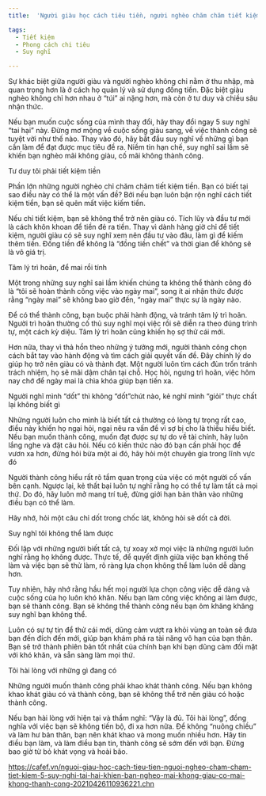 ```yaml
---
title:  'Người giàu học cách tiêu tiền, người nghèo chăm chăm tiết kiệm: 5 suy nghĩ “tai hại” khiến bạn nghèo mãi không giàu, cố mãi không thành công'

tags:
  - Tiết kiệm
  - Phong cách chi tiêu
  - Suy nghĩ

---
```


Sự khác biệt giữa người giàu và người nghèo không chỉ nằm ở thu nhập, mà quan trọng hơn là ở cách họ quản lý và sử dụng đồng tiền. Đặc biệt giàu nghèo không chỉ hơn nhau ở “túi” ai nặng hơn, mà còn ở tư duy và chiều sâu nhận thức.

<!-- h1 -->

<!--more-->

Nếu bạn muốn cuộc sống của mình thay đổi, hãy thay đổi ngay 5 suy nghĩ “tai hại” này. Đừng mơ mộng về cuộc sống giàu sang, về việc thành công sẽ tuyệt vời như thế nào. Thay vào đó, hãy bắt đầu suy nghĩ về những gì bạn cần làm để đạt được mục tiêu đề ra. Niềm tin hạn chế, suy nghĩ sai lầm sẽ khiến bạn nghèo mãi không giàu, cố mãi không thành công.

Tư duy tôi phải tiết kiệm tiền

Phần lớn những người nghèo chỉ chăm chăm tiết kiệm tiền. Bạn có biết tại sao điều này có thể là một vấn đề? Bởi nếu bạn luôn bận rộn nghĩ cách tiết kiệm tiền, bạn sẽ quên mất việc kiếm tiền.

Nếu chỉ tiết kiệm, bạn sẽ không thể trở nên giàu có. Tích lũy và đầu tư mới là cách khôn khoan để tiền đẻ ra tiền. Thay vì dành hàng giờ chỉ để tiết kiệm, người giàu có sẽ suy nghĩ xem nên đầu tư vào đâu, làm gì để kiếm thêm tiền. Đồng tiền để không là “đồng tiền chết” và thời gian để không sẽ là vô giá trị.

Tâm lý trì hoãn, để mai rồi tính

Một trong những suy nghĩ sai lầm khiến chúng ta không thể thành công đó là “tôi sẽ hoàn thành công việc vào ngày mai”, song ít ai nhận thức được rằng “ngày mai” sẽ không bao giờ đến, “ngày mai” thực sự là ngày nào.

Để có thể thành công, bạn buộc phải hành động, và tránh tâm lý trì hoãn. Người trì hoãn thường cố thủ suy nghĩ mọi việc rồi sẽ diễn ra theo đúng trình tự, một cách kỳ diệu. Tâm lý trì hoãn cũng khiến họ sợ thử cái mới.

Hơn nữa, thay vì thả hồn theo những ý tưởng mới, người thành công chọn cách bắt tay vào hành động và tìm cách giải quyết vấn đề. Đây chính lý do giúp họ trở nên giàu có và thành đạt. Một người luôn tìm cách đùn trốn tránh trách nhiệm, họ sẽ mãi dậm chân tại chỗ. Học hỏi, ngưng trì hoãn, việc hôm nay chớ để ngày mai là chìa khóa giúp bạn tiến xa.

Người nghĩ mình “dốt” thì không “dốt”chút nào, kẻ nghĩ mình “giỏi” thực chất lại không biết gì

Những người luôn cho mình là biết tất cả thường có lòng tự trọng rất cao, điều này khiến họ ngại hỏi, ngại nêu ra vấn đề vì sợ bị cho là thiếu hiểu biết. Nếu bạn muốn thành công, muốn đạt được sự tự do về tài chính, hãy luôn lắng nghe và đặt câu hỏi. Nếu có kiến thức nào đó bạn cần phải học để vươn xa hơn, đừng hỏi bừa một ai đó, hãy hỏi một chuyên gia trong lĩnh vực đó

Người thành công hiểu rất rõ tầm quan trọng của việc có một người cố vấn bên cạnh. Ngược lại, kẻ thất bại luôn tự nghĩ rằng họ có thể tự làm tất cả mọi thứ. Do đó, hãy luôn mở mang trí tuệ, đừng giới hạn bản thân vào những điều bạn có thể làm.

Hãy nhớ, hỏi một câu chỉ dốt trong chốc lát, không hỏi sẽ dốt cả đời.

Suy nghĩ tôi không thể làm được

Đối lập với những người biết tất cả, tự xoay xở mọi việc là những người luôn nghĩ rằng họ không được. Thực tế, để quyết định giữa việc bạn không thể làm và việc bạn sẽ thử làm, rõ ràng lựa chọn không thể làm luôn dễ dàng hơn.

Tuy nhiên, hãy nhớ rằng hầu hết mọi người lựa chọn công việc dễ dàng và cuộc sống của họ luôn khó khăn. Nếu bạn làm công việc không ai làm được, bạn sẽ thành công. Bạn sẽ không thể thành công nếu bạn ôm khăng khăng suy nghĩ bạn không thể.

Luôn có sự tự tin để thử cái mới, dũng cảm vượt ra khỏi vùng an toàn sẽ đưa bạn đến đích đến mới, giúp bạn khám phá ra tài năng vô hạn của bạn thân. Bạn sẽ trở thành phiên bản tốt nhất của chính bạn khi bạn dũng cảm đối mặt với khó khăn, và sẵn sàng làm mọi thứ.

Tôi hài lòng với những gì đang có

Những người muốn thành công phải khao khát thành công. Nếu bạn không khao khát giàu có và thành công, bạn sẽ không thể trở nên giàu có hoặc thành công.

Nếu bạn hài lòng với hiện tại và thầm nghĩ: “Vậy là đủ. Tôi hài lòng”, đồng nghĩa với việc bạn sẽ không tiến bộ, đi xa hơn nữa. Để không “nuông chiều” và làm hư bản thân, bạn nên khát khao và mong muốn nhiều hơn. Hãy tin điều bạn làm, và làm điều bạn tin, thành công sẽ sớm đến với bạn. Đừng bao giờ từ bỏ khát vọng và hoài bão.

https://cafef.vn/nguoi-giau-hoc-cach-tieu-tien-nguoi-ngheo-cham-cham-tiet-kiem-5-suy-nghi-tai-hai-khien-ban-ngheo-mai-khong-giau-co-mai-khong-thanh-cong-20210426110936221.chn